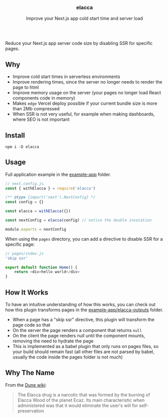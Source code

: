 <div align='center'>
    <br/>
    <br/>
    <br/>
    <h3>elacca</h3>
    <p>Improve your Next.js app cold start time and server load</p>
    <br/>
    <br/>
</div>

Reduce your Next.js app server code size by disabling SSR for specific pages.

## Why

-   Improve cold start times in serverless environments
-   Improve rendering times, since the server no longer needs to render the page to html
-   Improve memory usage on the server (your pages no longer load React components code in memory)
-   Makes `edge` Vercel deploy possible if your current bundle size is more than 2Mb compressed
-   When SSR is not very useful, for example when making dashboards, where SEO is not important

## Install

```
npm i -D elacca
```

## Usage

Full application example in the [example-app](./example-app) folder.

```js
// next.config.js
const { withElacca } = require('elacca')

/** @type {import('next').NextConfig} */
const config = {}

const elacca = withElacca({})

const nextConfig = elacca(config) // notice the double invocation

module.exports = nextConfig
```

When using the `pages` directory, you can add a directive to disable SSR for a specific page:

```js
// pages/index.js
'skip ssr'

export default function Home() {
    return <div>hello world</div>
}
```

## How It Works

To have an intuitive understanding of how this works, you can check out how this plugin transforms pages in the [example-app/elacca-outputs](./example-app/elacca-outputs) folder.

-   When a page has a "skip ssr" directive, this plugin will transform the page code so that
-   On the server the page renders a component that returns `null`
-   On the client the page renders null until the component mounts, removing the need to hydrate the page
-   This is implemented as a babel plugin that only runs on pages files, so your build should remain fast (all other files are not parsed by babel, usually the code inside the pages folder is not much)

## Why The Name

From the [Dune wiki](https://dune.fandom.com/wiki/Elacca_drug):

> The Elacca drug is a narcotic that was formed by the burning of Elacca Wood of the planet Ecaz. Its main characteristic when administered was that it would eliminate the user's will for self-preservation

